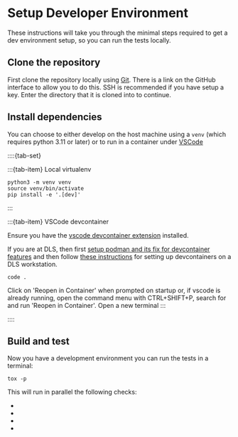 # Setup Developer Environment

These instructions will take you through the minimal steps required to get a dev environment setup, so you can run the tests locally.

## Clone the repository

First clone the repository locally using [Git](https://git-scm.com/downloads). There is a link on the GitHub interface to allow you to do this. SSH is recommended if you have setup a key. Enter the directory that it is cloned into to continue.

## Install dependencies

You can choose to either develop on the host machine using a `venv` (which requires python 3.11 or later) or to run in a container under [VSCode](https://code.visualstudio.com/)

<!-- https://sphinx-design.readthedocs.io/en/latest/tabs.html# -->
::::{tab-set}

:::{tab-item} Local virtualenv
```
python3 -m venv venv
source venv/bin/activate
pip install -e '.[dev]'
```
:::

:::{tab-item} VSCode devcontainer

Ensure you have the [vscode devcontainer extension](https://marketplace.visualstudio.com/items?itemName=ms-vscode-remote.remote-containers) installed.

If you are at DLS, then first [setup podman and its fix for devcontainer features](https://dev-portal.diamond.ac.uk/guide/containers/tutorials/podman/#enable-use-of-vscode-features) and then follow [these instructions](https://dev-portal.diamond.ac.uk/guide/containers/tutorials/devcontainer/) for setting up devcontainers on a DLS workstation.

```
code .
```

Click on 'Reopen in Container' when prompted on startup or, if vscode is already running, open the command menu with CTRL+SHIFT+P, search for and run 'Reopen in Container'.
Open a new terminal
:::

::::

## Build and test

Now you have a development environment you can run the tests in a terminal:

```
tox -p
```

This will run in parallel the following checks:

- [](./build-docs)
- [](./run-tests)
- [](./static-analysis)
- [](./lint)

